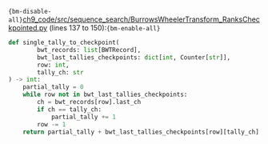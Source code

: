 `{bm-disable-all}`[ch9_code/src/sequence_search/BurrowsWheelerTransform_RanksCheckpointed.py](ch9_code/src/sequence_search/BurrowsWheelerTransform_RanksCheckpointed.py) (lines 137 to 150):`{bm-enable-all}`

```python
def single_tally_to_checkpoint(
        bwt_records: list[BWTRecord],
        bwt_last_tallies_checkpoints: dict[int, Counter[str]],
        row: int,
        tally_ch: str
) -> int:
    partial_tally = 0
    while row not in bwt_last_tallies_checkpoints:
        ch = bwt_records[row].last_ch
        if ch == tally_ch:
            partial_tally += 1
        row -= 1
    return partial_tally + bwt_last_tallies_checkpoints[row][tally_ch]
```